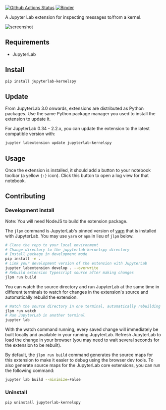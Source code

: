 [![Github Actions Status](https://github.com/jupyterlab-contrib/jupyterlab-kernelspy/workflows/Build/badge.svg)](https://github.com/jupyterlab-contrib/jupyterlab-kernelspy/actions?query=workflow%3ABuild)
[![Binder](https://mybinder.org/badge_logo.svg)](https://mybinder.org/v2/gh/jupyterlab-contrib/jupyterlab-kernelspy/master?urlpath=lab)

A Jupyter Lab extension for inspecting messages to/from a kernel.

![screenshot](https://raw.githubusercontent.com/jupyterlab-contrib/jupyterlab-kernelspy/master/screenshot.png)

## Requirements

- JupyterLab

## Install

```bash
pip install jupyterlab-kernelspy
```

## Update

From JupyterLab 3.0 onwards, extensions are distributed as Python packages. Use the same Python
package manager you used to install the extension to update it.

For JupyterLab 0.34 - 2.2.x, you can update the extension to the latest compatible version with:

```bash
jupyter labextension update jupyterlab-kernelspy
```

## Usage

Once the extension is installed, it should add a button to your notebook toolbar (a yellow `{:}` icon).
Click this button to open a log view for that notebook.

## Contributing

### Development install

Note: You will need NodeJS to build the extension package.

The `jlpm` command is JupyterLab's pinned version of
[yarn](https://yarnpkg.com/) that is installed with JupyterLab. You may use
`yarn` or `npm` in lieu of `jlpm` below.

```bash
# Clone the repo to your local environment
# Change directory to the jupyterlab-kernelspy directory
# Install package in development mode
pip install -e .
# Link your development version of the extension with JupyterLab
jupyter labextension develop . --overwrite
# Rebuild extension Typescript source after making changes
jlpm run build
```

You can watch the source directory and run JupyterLab at the same time in different terminals to watch for changes in the extension's source and automatically rebuild the extension.

```bash
# Watch the source directory in one terminal, automatically rebuilding when needed
jlpm run watch
# Run JupyterLab in another terminal
jupyter lab
```

With the watch command running, every saved change will immediately be built locally and available in your running JupyterLab. Refresh JupyterLab to load the change in your browser (you may need to wait several seconds for the extension to be rebuilt).

By default, the `jlpm run build` command generates the source maps for this extension to make it easier to debug using the browser dev tools. To also generate source maps for the JupyterLab core extensions, you can run the following command:

```bash
jupyter lab build --minimize=False
```

### Uninstall

```bash
pip uninstall jupyterlab-kernelspy
```
